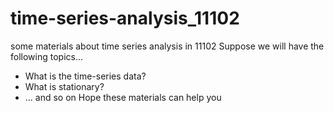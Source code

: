 # time-series-analysis_11102
some materials about time series analysis in 11102
Suppose we will have the following topics...
- What is the time-series data?
- What is stationary?
- ... and so on
Hope these materials can help you
